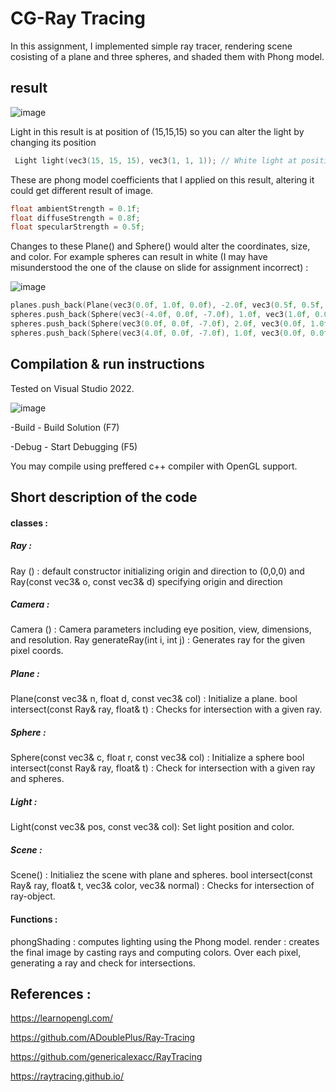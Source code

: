 # CG-Ray Tracing

In this assignment, I implemented simple ray tracer, rendering scene cosisting of a plane and three spheres, and shaded them with Phong model.
## result 
![image](https://github.com/user-attachments/assets/513fb8c1-4252-4f20-9fc3-071faba7b80f)

Light in this result is at position of (15,15,15) so you can alter the light by changing its position
```c++
 Light light(vec3(15, 15, 15), vec3(1, 1, 1)); // White light at position (15, 15, 15)
```
These are phong model coefficients that I applied on this result, altering it could get different result of image.   
```c++
float ambientStrength = 0.1f;
float diffuseStrength = 0.8f;
float specularStrength = 0.5f;
```
Changes to these Plane() and Sphere() would alter the coordinates, size, and color. 
For example spheres can result in white (I may have misunderstood the one of the clause on slide for assignment incorrect) :

![image](https://github.com/user-attachments/assets/9bac44c1-e83e-4123-8b3d-1f38288a593b)

```c++
planes.push_back(Plane(vec3(0.0f, 1.0f, 0.0f), -2.0f, vec3(0.5f, 0.5f, 0.5f))); // plane located at y = -2 (gray)
spheres.push_back(Sphere(vec3(-4.0f, 0.0f, -7.0f), 1.0f, vec3(1.0f, 0.0f, 0.0f))); // s1 (red)
spheres.push_back(Sphere(vec3(0.0f, 0.0f, -7.0f), 2.0f, vec3(0.0f, 1.0f, 0.0f))); // s2 (green)
spheres.push_back(Sphere(vec3(4.0f, 0.0f, -7.0f), 1.0f, vec3(0.0f, 0.0f, 1.0f))); // s3 (blue)
```

## Compilation & run instructions 
Tested on Visual Studio 2022. 

![image](https://github.com/user-attachments/assets/2827364c-67cc-45e5-bc3b-4ee531f562d2)

-Build - Build Solution (F7)

-Debug - Start Debugging (F5)

You may compile using preffered c++ compiler with OpenGL support.

## Short description of the code
#### classes :

##### Ray :
Ray ()  : default constructor initializing origin and direction to (0,0,0) and Ray(const vec3& o, const vec3& d) specifying origin and direction
##### Camera : 
Camera () : Camera parameters including eye position, view, dimensions, and resolution.
Ray generateRay(int i, int j) : Generates ray for the given pixel coords.
##### Plane :
Plane(const vec3& n, float d, const vec3& col) : Initialize a plane.
bool intersect(const Ray& ray, float& t) : Checks for intersection with a given ray.
##### Sphere :
Sphere(const vec3& c, float r, const vec3& col) : Initialize a sphere
bool intersect(const Ray& ray, float& t) : Check for intersection with a given ray and spheres.
##### Light :
Light(const vec3& pos, const vec3& col): Set light position and color.
##### Scene : 
Scene() : Initialiez the scene with plane and spheres.
bool intersect(const Ray& ray, float& t, vec3& color, vec3& normal) : Checks for intersection of ray-object.

#### Functions :

phongShading : computes lighting using the Phong model. 
render : creates the final image by casting rays and computing colors. Over each pixel, generating a ray and check for intersections.

## References : 

https://learnopengl.com/

https://github.com/ADoublePlus/Ray-Tracing

https://github.com/genericalexacc/RayTracing

https://raytracing.github.io/
